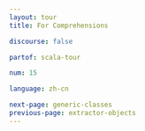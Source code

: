 ```yaml
---
layout: tour
title: For Comprehensions

discourse: false

partof: scala-tour

num: 15

language: zh-cn

next-page: generic-classes
previous-page: extractor-objects
---
```

